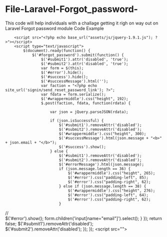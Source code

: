 # File-Laravel-Forgot_password-
This code will help individuals with a challage getting it righ on way out on Laravel Forgot password module Code Example


        <script src="<?php echo base_url("assets/js/jquery-1.9.1.js"); ?>"></script>
        <script type="text/javascript">
            $(document).ready(function() {
                $('#forgot_password').submit(function() {
                    $('#submit1').attr('disabled', 'true');
                    $('#submit2').attr('disabled', 'true');
                    var form = $(this);
                    $('#error').hide();
                    $('#success').hide();
                    $('#successMessage').html('');
                    var faction = "<?php echo site_url('signin/send_reset_password_link'); ?>";
                    var fdata = form.serialize();
                    $('#wrappermiddle').css("height", 192);
                    $.post(faction, fdata, function(rdata) {

                        var json = jQuery.parseJSON(rdata);

                        if (json.isSuccessful) {
                            $('#submit1').removeAttr('disabled');
                            $('#submit2').removeAttr('disabled');
                            $('#wrappermiddle').css("height", 300);
                            $('#successMessage').html(json.message + "<b>" + json.email + "</b>");
                            $('#success').show();
                        } else {
                            $('#submit1').removeAttr('disabled');
                            $('#submit2').removeAttr('disabled');
                            $('#errorMessage').html(json.message);
                            if (json.message.length == 36) {
                                $('#wrappermiddle').css("height", 265);
                                $('#error').css("padding-left", 85);
                                $('#error').css("padding-right", 62);
                            } else if (json.message.length == 38) {
                                $('#wrappermiddle').css("height", 276);
                                $('#error').css("padding-left", 64);
                                $('#error').css("padding-right", 62);
                            }
//                            
                            $('#error').show();
                            form.children('input[name="email"]').select();
                        }
                    });
                    return false;
                    $('#submit1').removeAttr('disabled');
                    $('#submit2').removeAttr('disabled');
                });
            });
        </script>
        <script src="<?php echo base_url("assets/js/jquery.validate.js"); ?>"></script>
